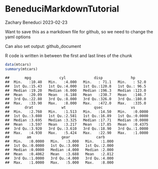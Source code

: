 BeneduciMarkdownTutorial
================
Zachary Beneduci
2023-02-23

Want to save this as a markdown file for github, so we need to change
the yaml options

Can also set output: github_document

R code is written in between the first and last lines of the chunk

``` r
data(mtcars)
summary(mtcars)
```

    ##       mpg             cyl             disp             hp       
    ##  Min.   :10.40   Min.   :4.000   Min.   : 71.1   Min.   : 52.0  
    ##  1st Qu.:15.43   1st Qu.:4.000   1st Qu.:120.8   1st Qu.: 96.5  
    ##  Median :19.20   Median :6.000   Median :196.3   Median :123.0  
    ##  Mean   :20.09   Mean   :6.188   Mean   :230.7   Mean   :146.7  
    ##  3rd Qu.:22.80   3rd Qu.:8.000   3rd Qu.:326.0   3rd Qu.:180.0  
    ##  Max.   :33.90   Max.   :8.000   Max.   :472.0   Max.   :335.0  
    ##       drat             wt             qsec             vs        
    ##  Min.   :2.760   Min.   :1.513   Min.   :14.50   Min.   :0.0000  
    ##  1st Qu.:3.080   1st Qu.:2.581   1st Qu.:16.89   1st Qu.:0.0000  
    ##  Median :3.695   Median :3.325   Median :17.71   Median :0.0000  
    ##  Mean   :3.597   Mean   :3.217   Mean   :17.85   Mean   :0.4375  
    ##  3rd Qu.:3.920   3rd Qu.:3.610   3rd Qu.:18.90   3rd Qu.:1.0000  
    ##  Max.   :4.930   Max.   :5.424   Max.   :22.90   Max.   :1.0000  
    ##        am              gear            carb      
    ##  Min.   :0.0000   Min.   :3.000   Min.   :1.000  
    ##  1st Qu.:0.0000   1st Qu.:3.000   1st Qu.:2.000  
    ##  Median :0.0000   Median :4.000   Median :2.000  
    ##  Mean   :0.4062   Mean   :3.688   Mean   :2.812  
    ##  3rd Qu.:1.0000   3rd Qu.:4.000   3rd Qu.:4.000  
    ##  Max.   :1.0000   Max.   :5.000   Max.   :8.000
